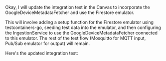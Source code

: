 Okay, I will update the integration test in the Canvas to incorporate the GoogleDeviceMetadataFetcher and use the Firestore emulator.

This will involve adding a setup function for the Firestore emulator using testcontainers-go, seeding test data into the emulator, and then configuring the IngestionService to use the GoogleDeviceMetadataFetcher connected to this emulator. The rest of the test flow (Mosquitto for MQTT input, Pub/Sub emulator for output) will remain.

Here's the updated integration test: